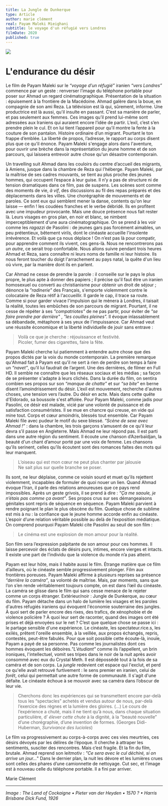 ```yaml
---
title: La Jungle de Dunkerque
type: Article
author: marie clément
real: Payam Maleki Mieighani
subtitle: le voyage d'un réfugié vers Londres
filmDate: 2020
published: true
---
```

![](jungle.jpg)

# L'endurance du désir


Le film de Payam Maleki sur le _“voyage d’un réfugié”_ iranien _“vers Londres”_ commence par un geste : renverser l’image du téléphone portable pour poser sur Ahmad un regard cinématographique. Présentation de la situation : épuisement à la frontière de la Macédoine. Ahmad galère dans la boue, en compagnie de son ami Reza. La télévision est là qui, sûrement, informe. Une productrice est là aussi, qu'il insulte en passant. C’est sa manière de parler, et pas seulement aux femmes. Ces images qu’il prend lui-même sont adressées aux Iraniens qui auraient encore l’idée de partir. L’exil, c’est s’en prendre plein le cul. Et on lui tient l’appareil pour qu’il montre la fente à la couture de son pantalon. Histoire ordinaire d’un migrant. Pourtant le ton frappe d’emblée. La liberté de propos, l’adresse, le rapport au corps disent plus que ce qu’il énonce. Payam Maleki s'engage alors dans l'aventure, pour ouvrir une brèche dans la représentation du jeune homme et de son parcours, qui laissera entrevoir autre chose qu'un désastre contemporain. 


Un travelling suit Ahmad dans les couloirs du centre d’accueil des migrants, à Amiens, jusque dans la chambre de Reza qui l'héberge. Payam Maleki, par la maîtrise de ses cadres mouvants, se tient au plus proche des jeunes hommes, qui occupent l’espace à leur guise. Il n’y a pas de structure ni de tension dramatiques dans ce film, pas de suspens. Les scènes sont comme des moments de vie, _à vif_, des discussions au fil des repas préparés et des déplacements dans les villes. Une chorégraphie de mouvements et de paroles. Ce sont eux qui semblent mener la danse, contents qu'on leur laisse — enfin ! les coudées franches et le verbe débridé. Ils en profitent avec une impudeur provocante. Mais une douce présence nous fait rester là. Leurs visages en gros plan, en noir et blanc, se nimbent imperceptiblement d'une aura cinématographique. On se prend à les voir comme les _ragazzi_ de Pasolini : de jeunes gars pas forcément aimables, un peu prétentieux, bêtement virils, dont le cinéaste accueille l'insolente irrévérence. Et voilà que ça nous déplace ! On n’est pas là pour compatir, pour apprendre comment ils vivent, ces gens-là. Nous ne rencontrerons pas _un autre_, ce serait trop confortable. Nous allons suivre pendant trois heures Ahmad et Reza, sans connaître ni leurs noms de famille ni leur histoire. Ils nous feront toucher du doigt l'arrachement au pays natal, la quête d'un lieu où vivre, par la manière dont ils en parlent. 


Car Ahmad ne cesse de prendre la parole : il conseille sur le pays le plus propre, le plus apte à donner des papiers ; il précise qu'il faut être un iranien homosexuel ou converti au christianisme pour obtenir un droit de séjour ; dénonce la _"radinerie"_ des Français, s'emporte violemment contre le colocataire de Reza rétif à l'accueillir. Il garde le cap, il trace sa route. Comme si pour garder vivace l'impulsion qui le mènera à Londres, il taisait la réalité, toutes les embûches de son parcours de migrant. Pourtant, il ne cesse de répéter à ses _"compatriotes"_ de ne pas partir, pour éviter de _"se faire prendre par derrière"_ , _"les couilles pleines"._ Il évoque inlassablement sa débandade, métaphore à ses yeux de l'impuissance. Car Ahmad veut une réussite économique et la liberté individuelle de jouir sans entrave :
> Voilà ce que je cherche : réjouissance et festivité.  
Picoler, fumer des cigarettes, faire la fête.

Payam Maleki cherche lui patiemment à entendre autre chose que des propos dictés par la voix du monde contemporain. La première remarque qu'Ahmad fait à Payam est qu’il ne sert à rien de perdre son temps à faire un _“navet”_, qu’il lui faudrait de l’argent. Une des dernières, de filmer en Full HD. Il semble ne connaître que les réseaux sociaux et les médias ; sa façon de se présenter s'adapte à leurs clichés. 
Dans la durée du film, on sentira combien ses propos sur son _“manque de chatte”_ et sur _“sa bite"_ en berne disent l’amoindrissement du désir. L’exil est mouvement, recherche d'autres choses, une tension vers l’autre. Du désir en acte. Mais dans cette quête d'Eldorado, sa boussole s'est affolée. Pour Payam Maleki, comme jadis pour Pasolini, ce désir est malade, vicié par une volonté de puissance et de satisfaction consuméristes. Il se mue en chancre qui creuse, en vide qui mine tout. Corps et cœur amoindris, blessés tout ensemble. Car Payam Maleki file avec pudeur le motif du sexe blessé.  _“Scène de sexe avec Ahmad !”_ : dans la chambre, les trois garçons s’amusent de ce qu'il leur devra s’il passe en Angleterre. Mais  Ahmad ne leur répond pas. Il est parti dans une autre région du sentiment. Il écoute une chanson d’Azerbaïdjan, la beauté d'un chant d’amour porté par une voix de femme. Les chansons qu’ils serinent, celles qu’ils écoutent sont des romances faites des mots qui leur manquent. 
> L’oiseau qui est mon cœur ne peut plus chanter par jalousie  
Ne sait plus sur quelle branche se poser.


Ils sont, ne leur déplaise, comme ce voisin sourd et muet qu’ils rejettent violemment, incapables de formuler de quoi nouer un lien. Quand Ahmad évoque l’Iran, il parle des relations amoureuses que ce pays rend impossibles. Après un geste grivois, il se prend à dire : _“Ça me saoule, je n’étais pas comme ça avant”_. Ses propos crus sur ses démangeaisons génitales sont repris de séquence en séquence. Payam Maleki parvient à rendre poignant le plan le plus obscène du film. Quelque chose de sublime est mis à nu : la confiance que le jeune homme accorde enfin au cinéaste. L’espoir d’une relation véritable possible au delà de l’exposition médiatique. On comprend pourquoi Payam Maleki cite Pasolini au seuil de son film :
> Le cinéma est une explosion de mon amour pour la réalité. 

Son film sera l’expression palpitante de son amour pour ces hommes. Il laisse percevoir des éclats de désirs purs, intimes, encore vierges et intacts. Il existe une part de l’individu que la violence du monde n’a pas atteint. 

Payam est leur hôte, mais il habite aussi le film. Étrange matière que ce film d’ailleurs, où le cinéaste semble progressivement plonger. Film aux frontières poreuses. Payam Maleki affirme à plusieurs reprises sa présence _“derrière la caméra”_, sa volonté de maîtrise. Mais, par moments, sans que l’on s’en rende véritablement toujours compte, on est dans l’œil du cinéaste. La caméra se glisse dans le film qui sans cesse menace de le rejeter comme un corps étranger. Extérieur/noir : Jungle de Dunkerque, au cœur du film. Payam détache dans un halo de lumière les visages et les paroles d'autres réfugiés iraniens qui évoquent l'économie souterraine des jungles. À quoi sert de parler encore des rixes, des trafics, de xénophobie et de violence policière ? À quoi leur sert de raconter, quand des images ont été prises et déjà envoyées sur le net ? C’est que quelque chose se passe ici : le partage sensible d'une expérience. Le cinéaste, les spectateur.rice.s, les exilés, prêtent l'oreille ensemble, à la veillée, aux  propos échangés, repris, contestés, peut-être fabulés. Pour que soit possible cette écoute-là, inouïe, Payam a payé de sa personne. Pas comme les journalistes dont ces hommes évoquent les déboires._"L’étudiant"_ comme ils l’appellent, un brin ironiques, l'intellectuel, vomit ses tripes dans le noir de la nuit après avoir consommé avec eux du Crystal Meth. Il est dépossédé tout à la fois de sa caméra et de son corps. La _jungle_ redevient cet espace qui l'exclut, et perd ce qu'elle avait retrouvé furtivement : le sens premier en iranien, celui de _forêt_, celui qui permettait une autre forme de communauté. Il s'agit d'une défaite. Le cinéaste échoue à se mouvoir avec sa caméra dans l’obscur de leur vie.

 > Cherchons donc les expériences qui se transmettent encore par-delà tous les “spectacles” achetés et vendus autour de nous, par-delà l’exercice des règnes et la lumière des gloires. (...) Le cours de l’expérience a chuté, mais il ne tient qu’à nous, dans chaque situation particulière, d’ _élever cette chute_ à la dignité, à la "beauté nouvelle” d’une chorégraphie, d’une invention de formes. (Georges Didi-Huberman, _Survivance des lucioles_)



Le film va progressivement au corps-à-corps avec ces vies meurtries, ces désirs dévoyés par les délires de l’époque. Il cherche à attraper les sentiments, susciter des rencontres. Mais c’est fragile. Et la fin du film, brutale. Ahmad reprend son leitmotiv : _"Ce sera avec le cul déchiré, si on arrive un jour…_" Dans le dernier plan, la nuit les dévore et les lumières crues sont celles des phares d’une camionnette de nettoyage. Cut sec, et l’image est à nouveau celle du téléphone portable. Il a fini par arriver.

Marie Clément

----
<!--*Image : The Land of Cockaigne • Pieter van der Heyden • 1570 • Harris Brisbane Dick Funds, and Joseph Pulitzer Bequest, 1926*-->

*Image : The Land of Cockaigne • Pieter van der Heyden • 1570 ? • Harris Brisbane Dick Fund, 1926* 

